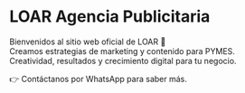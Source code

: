# LOAR Agencia Publicitaria

Bienvenidos al sitio web oficial de LOAR 🚀  
Creamos estrategias de marketing y contenido para PYMES.  
Creatividad, resultados y crecimiento digital para tu negocio.

👉 Contáctanos por WhatsApp para saber más.
